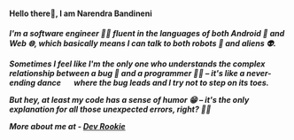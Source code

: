 
<h4>Hello there👋, I am Narendra Bandineni</h4>

<h5> 
  
I'm a software engineer 🧑‍💻 fluent in the languages of both Android 🤳 and Web 🌐, which basically means I can talk to both robots 🤖 and aliens 👽.
</br>

Sometimes I feel like I'm the only one who understands the complex relationship between a bug 🐞 and a programmer 👨‍💻 – it's like a never-ending dance &nbsp; &nbsp; &nbsp; where  the bug leads and I try not to step on its toes.
</br>

But hey, at least my code has a sense of humor 😁 – it's the only explanation for all those unexpected errors, right? 🤷‍♂️
<br>

More about me at - <a href="https://devrookie.vercel.app/" target="blank">Dev Rookie</a> </h5>

